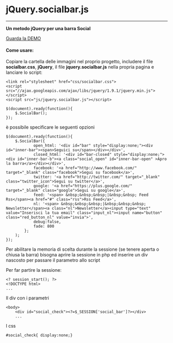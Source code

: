 # jQuery.socialbar.js
_________________
**Un metodo jQuery per una barra Social**

[Guarda la DEMO](http://smarthub.smartgap.it/demo/socialbar/index.php)

#### Come usare:

Copiare la cartella delle immagini nel proprio progetto, includere il file **socialbar.css**, **jQuery**, il file **jquery.socialbar.js** nella propria pagina e lanciare lo script:

```
<link rel="stylesheet" href="css/socialbar.css">
<script src="//ajax.googleapis.com/ajax/libs/jquery/1.9.1/jquery.min.js"></script>
<script src="js/jquery.socialbar.js"></script>

$(document).ready(function(){
	$.SocialBar();
});
```

è possibile specificare le seguenti opzioni 

```
$(document).ready(function(){
	$.SocialBar({
			open_html: '<div id="bar" style="display:none;"><div id="inner-bar"><span>Seguici su</span></div></div>',
			closed_html: '<div id="bar-closed" style="display:none;"><div id="inner-bar-b"><a class="social_open" id="inner-bar-open" >Apro la barra</a></div></div>',
			facebook: '<a href="http://www.facebook.com/" target="_blank" class="facebook">Segui su facebook</a>',
			twitter: '<a href="http://twitter.com/" target="_blank" class="twitter_icon">Segui su twitter</a>',
			google: '<a href="https://plus.google.com/" target="_blank" class="google">Segui su google</a>',
			feed: '<span> &nbsp;&nbsp;&nbsp;|&nbsp;&nbsp; Feed Rss</span><a href="#" class="rss">Rss Feed</a>',
			nl: '<span> &nbsp;&nbsp;&nbsp;|&nbsp;&nbsp;&nbsp;  Newsletter</span><a class="nl">Newsletter</a><input type="text" value="Inserisci la tua email" class="input_nl"><input name="button" class="red_button_nl" value="invia">', 
			debug:false,
			fade: 800
		};
	);
});
```

Per abilitare la memoria di scelta durante la sessione (se tenere aperta o chiusa la barra) bisogna aprire la sessione in php ed inserire un div nascosto per passare il parametro allo script

Per far partire la sessione:
```
<? session_start(); ?>
<!DOCTYPE html>
...
```
Il div con i parametri
```
<body>
	<div id="social_check"><?=$_SESSION['social_bar']?></div>
	...
```
I css
```
#social_check{ display:none;}
```

